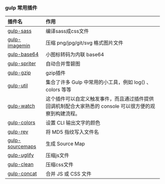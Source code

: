 ### gulp 常用插件

| 插件名 | 作用 |
|:---|:---|
| [gulp-sass](https://www.npmjs.com/package/gulp-sass) | 编译sass成css文件 |
| [gulp-imagemin](https://www.npmjs.com/package/gulp-imagemin) | 压缩 png/jpg/git/svg 格式图片文件 |
| [gulp-base64](https://www.npmjs.com/package/gulp-base64) | 小图标转码为内联 base64 |
| [gulp-spriter](https://www.npmjs.com/package/gulp-spriter) | 自动合并雪碧图 |
| [gulp-gzip](https://www.npmjs.com/package/gulp-gzip) | gzip插件 |
| [gulp-util](https://www.npmjs.com/package/gulp-util) | 集合了许多 Gulp 中常用的小工具，例如 log() 、 colors 等等 |
| [gulp-watch](https://www.npmjs.com/package/gulp-watch) | 这个插件可以自定义触发事件，而且通过插件提供回调机制配合大家熟悉的 console 可以很方便的观察到构建流程。 |
| [gulp-colors](https://www.npmjs.com/package/gulp-colors) | 设置 CLI 输出文字的颜色 |
| [gulp-rev](https://www.npmjs.com/package/gulp-rev) | 将 MD5 指纹写入文件名 |
| [gulp-sourcemaps](https://www.npmjs.com/package/gulp-sourcemaps) | 生成 Source Map |
| [gulp-uglify](https://www.npmjs.com/package/gulp-uglify) | 压缩js文件 |
| [gulp-clean](https://www.npmjs.com/package/gulp-clean) | 压缩css文件 |
| [gulp-concat](https://www.npmjs.com/package/gulp-concat) | 合并 JS 或 CSS 文件 |